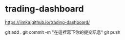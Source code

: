# trading-dashboard

https://iimka.github.io/trading-dashboard/

git add .
git commit -m "在這裡寫下你的提交訊息"
git push